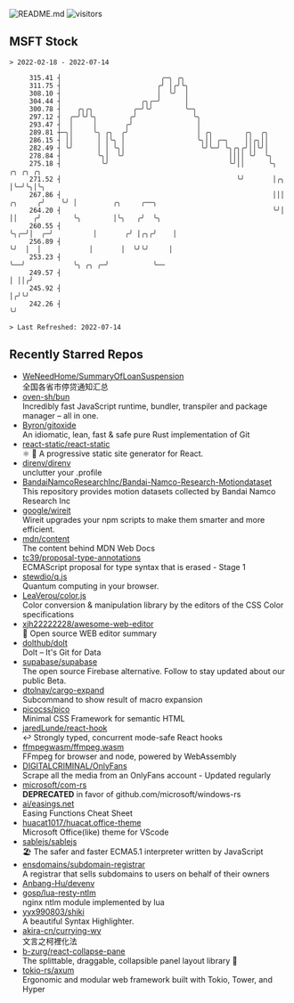 ![README.md](https://github.com/Gerhut/Gerhut/workflows/README.md/badge.svg)
![visitors](https://visitors.vercel.app/Gerhut/Gerhut?token=8cf69d1f6813d272ef062726b6070c9be4ff72038cfe5a7ded7384a8da65d866)

## MSFT Stock

```
> 2022-02-18 - 2022-07-14

     315.41 ┤                         ╭─╮ ╭╮                                                                     
     311.75 ┤                        ╭╯ │╭╯╰╮                                                                    
     308.10 ┤                        │  ╰╯  │                                                                    
     304.44 ┤                    ╭╮╭─╯      │                                                                    
     300.78 ┤    ╭╮╭╮          ╭─╯╰╯        ╰─╮                                                                  
     297.12 ┤  ╭─╯╰╯╰╮        ╭╯              ╰╮                                                                 
     293.47 ┤  │     │       ╭╯                │                                                                 
     289.81 ┼─╮│     ╰╮ ╭╮  ╭╯                 │ ╭╮        ╭╮  ╭╮                                                
     286.15 ┤ ││      │ │╰╮ │                  ╰╮││ ╭─╮    ││╭╮││                                                
     282.49 ┤ ╰╯      │ │ ╰╮│                   ╰╯╰─╯ ╰╮╭╮╭╯││╰╯│                                                
     278.84 ┤         ╰╮│  ╰╯                          ││││ ╰╯  ╰╮                                               
     275.18 ┤          ╰╯                              ╰╯││      ╰╮             ╭╮ ╭╮ ╭╮                         
     271.52 ┤                                            ╰╯       │╭╮           │╰─╯╰╮│╰╮                        
     267.86 ┤                                                     │││   ╭╮     ╭╯    ╰╯ │         ╭╮     ╭──╮    
     264.20 ┤                                                     ╰╯│   ││    ╭╯        ╰╮        │╰╮   ╭╯  ╰╮   
     260.55 ┤                                                       ╰╮╭─╯│  ╭─╯          │       ╭╯ │╭╮╭╯    │   
     256.89 ┤                                                        ╰╯  │  │            │       │  ╰╯╰╯     │   
     253.23 ┤                                                            ╰──╯            ╰╮ ╭╮ ╭─╯           ╰── 
     249.57 ┤                                                                             │ ││╭╯                 
     245.92 ┤                                                                             │╭╯╰╯                  
     242.26 ┤                                                                             ╰╯                     

> Last Refreshed: 2022-07-14
```

## Recently Starred Repos

- [WeNeedHome/SummaryOfLoanSuspension](https://github.com/WeNeedHome/SummaryOfLoanSuspension)  
  全国各省市停贷通知汇总
- [oven-sh/bun](https://github.com/oven-sh/bun)  
  Incredibly fast JavaScript runtime, bundler, transpiler and package manager – all in one.
- [Byron/gitoxide](https://github.com/Byron/gitoxide)  
  An idiomatic, lean, fast & safe pure Rust implementation of Git
- [react-static/react-static](https://github.com/react-static/react-static)  
  ⚛️ 🚀 A progressive static site generator for React.
- [direnv/direnv](https://github.com/direnv/direnv)  
  unclutter your .profile
- [BandaiNamcoResearchInc/Bandai-Namco-Research-Motiondataset](https://github.com/BandaiNamcoResearchInc/Bandai-Namco-Research-Motiondataset)  
  This repository provides motion datasets collected by Bandai Namco Research Inc
- [google/wireit](https://github.com/google/wireit)  
  Wireit upgrades your npm scripts to make them smarter and more efficient.
- [mdn/content](https://github.com/mdn/content)  
  The content behind MDN Web Docs
- [tc39/proposal-type-annotations](https://github.com/tc39/proposal-type-annotations)  
  ECMAScript proposal for type syntax that is erased - Stage 1
- [stewdio/q.js](https://github.com/stewdio/q.js)  
  Quantum computing in your browser.
- [LeaVerou/color.js](https://github.com/LeaVerou/color.js)  
  Color conversion & manipulation library by the editors of the CSS Color specifications
- [xjh22222228/awesome-web-editor](https://github.com/xjh22222228/awesome-web-editor)  
  🔨  Open source WEB editor summary
- [dolthub/dolt](https://github.com/dolthub/dolt)  
  Dolt – It's Git for Data
- [supabase/supabase](https://github.com/supabase/supabase)  
  The open source Firebase alternative. Follow to stay updated about our public Beta.
- [dtolnay/cargo-expand](https://github.com/dtolnay/cargo-expand)  
  Subcommand to show result of macro expansion
- [picocss/pico](https://github.com/picocss/pico)  
  Minimal CSS Framework for semantic HTML
- [jaredLunde/react-hook](https://github.com/jaredLunde/react-hook)  
  ↩ Strongly typed, concurrent mode-safe React hooks
- [ffmpegwasm/ffmpeg.wasm](https://github.com/ffmpegwasm/ffmpeg.wasm)  
  FFmpeg for browser and node, powered by WebAssembly
- [DIGITALCRIMINAL/OnlyFans](https://github.com/DIGITALCRIMINAL/OnlyFans)  
  Scrape all the media from an OnlyFans account - Updated regularly
- [microsoft/com-rs](https://github.com/microsoft/com-rs)  
  **DEPRECATED** in favor of github.com/microsoft/windows-rs
- [ai/easings.net](https://github.com/ai/easings.net)  
  Easing Functions Cheat Sheet
- [huacat1017/huacat.office-theme](https://github.com/huacat1017/huacat.office-theme)  
  Microsoft Office(like) theme for VScode
- [sablejs/sablejs](https://github.com/sablejs/sablejs)  
  🏖️ The safer and faster ECMA5.1 interpreter written by JavaScript
- [ensdomains/subdomain-registrar](https://github.com/ensdomains/subdomain-registrar)  
  A registrar that sells subdomains to users on behalf of their owners
- [Anbang-Hu/devenv](https://github.com/Anbang-Hu/devenv)  
- [gosp/lua-resty-ntlm](https://github.com/gosp/lua-resty-ntlm)  
  nginx ntlm module implemented by lua
- [yyx990803/shiki](https://github.com/yyx990803/shiki)  
  A beautiful Syntax Highlighter.
- [akira-cn/currying-wy](https://github.com/akira-cn/currying-wy)  
  文言之柯裡化法
- [b-zurg/react-collapse-pane](https://github.com/b-zurg/react-collapse-pane)  
  The splittable, draggable, collapsible panel layout library 🎉
- [tokio-rs/axum](https://github.com/tokio-rs/axum)  
  Ergonomic and modular web framework built with Tokio, Tower, and Hyper

